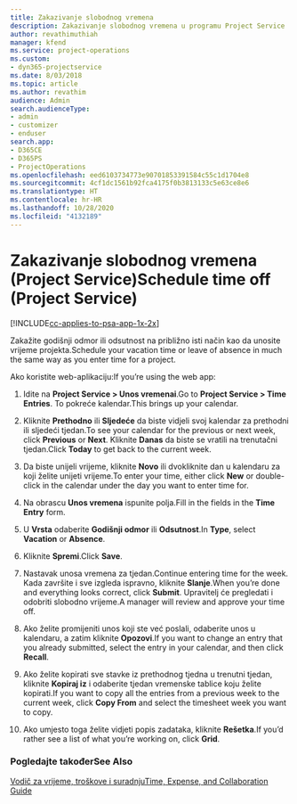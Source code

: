 ```yaml
---
title: Zakazivanje slobodnog vremena
description: Zakazivanje slobodnog vremena u programu Project Service
author: revathimuthiah
manager: kfend
ms.service: project-operations
ms.custom:
- dyn365-projectservice
ms.date: 8/03/2018
ms.topic: article
ms.author: revathim
audience: Admin
search.audienceType:
- admin
- customizer
- enduser
search.app:
- D365CE
- D365PS
- ProjectOperations
ms.openlocfilehash: eed6103734773e90701853391584c55c1d1704e8
ms.sourcegitcommit: 4cf1dc1561b92fca4175f0b3813133c5e63ce8e6
ms.translationtype: HT
ms.contentlocale: hr-HR
ms.lasthandoff: 10/28/2020
ms.locfileid: "4132189"
---
```

# <a name="schedule-time-off-project-service"></a><span data-ttu-id="e5356-103">Zakazivanje slobodnog vremena (Project Service)</span><span class="sxs-lookup"><span data-stu-id="e5356-103">Schedule time off (Project Service)</span></span>

[!INCLUDE[cc-applies-to-psa-app-1x-2x](../includes/cc-applies-to-psa-app-1x-2x.md)]

<span data-ttu-id="e5356-104">Zakažite godišnji odmor ili odsutnost na približno isti način kao da unosite vrijeme projekta.</span><span class="sxs-lookup"><span data-stu-id="e5356-104">Schedule your vacation time or leave of absence in much the same way as you enter time for a project.</span></span>  
  
 <span data-ttu-id="e5356-105">Ako koristite web-aplikaciju:</span><span class="sxs-lookup"><span data-stu-id="e5356-105">If you’re using the web app:</span></span>  
  
1.  <span data-ttu-id="e5356-106">Idite na **Project Service > Unos vremenai**.</span><span class="sxs-lookup"><span data-stu-id="e5356-106">Go to **Project Service > Time Entries**.</span></span> <span data-ttu-id="e5356-107">To pokreće kalendar.</span><span class="sxs-lookup"><span data-stu-id="e5356-107">This brings up your calendar.</span></span>  
  
2.  <span data-ttu-id="e5356-108">Kliknite **Prethodno** ili **Sljedeće** da biste vidjeli svoj kalendar za prethodni ili sljedeći tjedan.</span><span class="sxs-lookup"><span data-stu-id="e5356-108">To see your calendar for the previous or next week, click **Previous** or **Next**.</span></span> <span data-ttu-id="e5356-109">Kliknite **Danas** da biste se vratili na trenutačni tjedan.</span><span class="sxs-lookup"><span data-stu-id="e5356-109">Click **Today** to get back to the current week.</span></span>  
  
3.  <span data-ttu-id="e5356-110">Da biste unijeli vrijeme, kliknite **Novo** ili dvokliknite dan u kalendaru za koji želite unijeti vrijeme.</span><span class="sxs-lookup"><span data-stu-id="e5356-110">To enter your time, either click **New** or double-click in the calendar under the day you want to enter time for.</span></span>  
  
4.  <span data-ttu-id="e5356-111">Na obrascu **Unos vremena** ispunite polja.</span><span class="sxs-lookup"><span data-stu-id="e5356-111">Fill in the fields in the **Time Entry** form.</span></span>  
  
5.  <span data-ttu-id="e5356-112">U **Vrsta** odaberite **Godišnji odmor** ili **Odsutnost**.</span><span class="sxs-lookup"><span data-stu-id="e5356-112">In **Type**, select **Vacation** or **Absence**.</span></span>  
  
6.  <span data-ttu-id="e5356-113">Kliknite **Spremi**.</span><span class="sxs-lookup"><span data-stu-id="e5356-113">Click **Save**.</span></span>  
  
7.  <span data-ttu-id="e5356-114">Nastavak unosa vremena za tjedan.</span><span class="sxs-lookup"><span data-stu-id="e5356-114">Continue entering time for the week.</span></span> <span data-ttu-id="e5356-115">Kada završite i sve izgleda ispravno, kliknite **Slanje**.</span><span class="sxs-lookup"><span data-stu-id="e5356-115">When you’re done and everything looks correct, click **Submit**.</span></span> <span data-ttu-id="e5356-116">Upravitelj će pregledati i odobriti slobodno vrijeme.</span><span class="sxs-lookup"><span data-stu-id="e5356-116">A manager will review and approve your time off.</span></span>  
  
8.  <span data-ttu-id="e5356-117">Ako želite promijeniti unos koji ste već poslali, odaberite unos u kalendaru, a zatim kliknite **Opozovi**.</span><span class="sxs-lookup"><span data-stu-id="e5356-117">If you want to change an entry that you already submitted, select the entry in your calendar, and then click **Recall**.</span></span>  
  
9. <span data-ttu-id="e5356-118">Ako želite kopirati sve stavke iz prethodnog tjedna u trenutni tjedan, kliknite **Kopiraj iz** i odaberite tjedan vremenske tablice koju želite kopirati.</span><span class="sxs-lookup"><span data-stu-id="e5356-118">If you want to copy all the entries from a previous week to the current week, click **Copy From** and select the timesheet week you want to copy.</span></span>  
  
10. <span data-ttu-id="e5356-119">Ako umjesto toga želite vidjeti popis zadataka, kliknite **Rešetka**.</span><span class="sxs-lookup"><span data-stu-id="e5356-119">If you’d rather see a list of what you’re working on, click **Grid**.</span></span>  
  
### <a name="see-also"></a><span data-ttu-id="e5356-120">Pogledajte također</span><span class="sxs-lookup"><span data-stu-id="e5356-120">See Also</span></span>  
 [<span data-ttu-id="e5356-121">Vodič za vrijeme, troškove i suradnju</span><span class="sxs-lookup"><span data-stu-id="e5356-121">Time, Expense, and Collaboration Guide</span></span>](../psa/time-expense-collaboration-guide.md)
